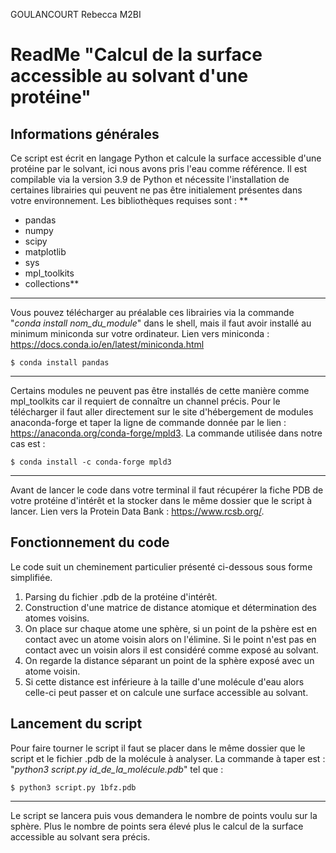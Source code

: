 GOULANCOURT Rebecca M2BI
# ReadMe "Calcul de la surface accessible au solvant d'une protéine"

## Informations générales

Ce script est écrit en langage Python et calcule la surface accessible d'une protéine par le solvant, ici nous avons pris l'eau comme référence. 
Il est compilable via la version 3.9 de Python et nécessite l'installation de certaines librairies qui peuvent ne pas être initialement présentes dans votre environnement.
Les bibliothèques requises sont : **
- pandas 
- numpy
- scipy
- matplotlib
- sys
- mpl_toolkits
- collections**
***
Vous pouvez télécharger au préalable ces librairies via la commande "*conda install nom_du_module*" dans le shell, mais il faut avoir installé au minimum miniconda sur votre ordinateur.
Lien vers miniconda : https://docs.conda.io/en/latest/miniconda.html

```
$ conda install pandas
```
***
Certains modules ne peuvent pas être installés de cette manière comme mpl_toolkits car il requiert de connaître un channel précis.
Pour le télécharger il faut aller directement sur le site d'hébergement de modules anaconda-forge et taper la ligne de commande donnée par le lien : https://anaconda.org/conda-forge/mpld3. La commande utilisée dans notre cas est :
```
$ conda install -c conda-forge mpld3
```
***
Avant de lancer le code dans votre terminal il faut récupérer la fiche PDB de votre protéine d'intérêt et la stocker dans le même dossier que le script à lancer.
Lien vers la Protein Data Bank : https://www.rcsb.org/.

## Fonctionnement du code

Le code suit un cheminement particulier présenté ci-dessous sous forme simplifiée.
1. Parsing du fichier .pdb de la protéine d'intérêt.
2. Construction d'une matrice de distance atomique et détermination des atomes voisins.
3. On place sur chaque atome une sphère, si un point de la pshère est en contact avec un atome voisin alors on l'élimine. Si le point n'est pas en contact avec un voisin alors il est considéré comme exposé au solvant.
4. On regarde la distance séparant un point de la sphère exposé avec un atome voisin.
5. Si cette distance est inférieure à la taille d'une molécule d'eau alors celle-ci peut passer et on calcule une surface accessible au solvant.

## Lancement du script

Pour faire tourner le script il faut se placer dans le même dossier que le script et le fichier .pdb de la molécule à analyser. La commande à taper est : "*python3 script.py id_de_la_molécule.pdb*" tel que :
```
$ python3 script.py 1bfz.pdb
```
***
Le script se lancera puis vous demandera le nombre de points voulu sur la sphère. Plus le nombre de points sera élevé plus le calcul de la surface accessible au solvant sera précis.





